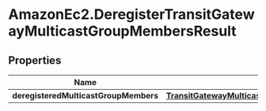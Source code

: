 # AmazonEc2.DeregisterTransitGatewayMulticastGroupMembersResult

## Properties

Name | Type | Description | Notes
------------ | ------------- | ------------- | -------------
**deregisteredMulticastGroupMembers** | [**TransitGatewayMulticastDeregisteredGroupMembers**](TransitGatewayMulticastDeregisteredGroupMembers.md) |  | [optional] 


